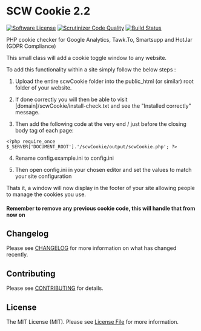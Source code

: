 # SCW Cookie 2.2

[![Software License](https://img.shields.io/badge/license-MIT-brightgreen.svg?style=flat-square)](LICENSE.md)
[![Scrutinizer Code Quality](https://scrutinizer-ci.com/g/southcoastweb/gdpr-cookie/badges/quality-score.png)](https://scrutinizer-ci.com/g/southcoastweb/gdpr-cookie)
[![Build Status](https://scrutinizer-ci.com/g/southcoastweb/gdpr-cookie/badges/build.png?b=2.2)](https://scrutinizer-ci.com/g/southcoastweb/gdpr-cookie/build-status/2.2)

PHP cookie checker for Google Analytics, Tawk.To, Smartsupp and HotJar (GDPR Compliance)

This small class will add a cookie toggle window to any website.

To add this functionality within a site simply follow the below steps :

1. Upload the entire scwCookie folder into the public_html (or similar) root folder of your website.

2. If done correctly you will then be able to visit [domain]/scwCookie/install-check.txt and see the "Installed correctly" message.

3. Then add the following code at the very end / just before the closing body tag of each page:
```
<?php require_once $_SERVER['DOCUMENT_ROOT'].'/scwCookie/output/scwCookie.php'; ?>
```

4. Rename config.example.ini to config.ini

5. Then open config.ini in your chosen editor and set the values to match your site configuration

Thats it, a window will now display in the footer of your site allowing people to manage the cookies you use.

#### Remember to remove any previous cookie code, this will handle that from now on

## Changelog
Please see [CHANGELOG](CHANGELOG.md) for more information on what has changed recently.

## Contributing
Please see [CONTRIBUTING](CONTRIBUTING.md) for details.

## License
The MIT License (MIT). Please see [License File](LICENSE.md) for more information.
